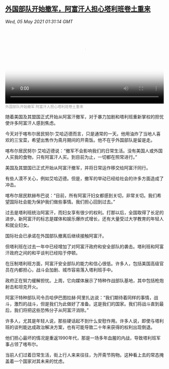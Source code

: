 <!--1620178743000-->
[外国部队开始撤军，阿富汗人担心塔利班卷土重来](https://www.voachinese.com/a/afghanistan-us-withdrawal-20210504/5878259.html)
------

<div><i>Wed, 05 May 2021 01:31:14 GMT</i></div><video poster="https://images.weserv.nl?url=gdb.voanews.com/eb4d5820-aa8a-4d50-8219-ee21935f3125_tv_r1_s_w900.jpg" src="https://av.voanews.com/Videoroot/Pangeavideo/2021/05/e/eb/eb4d5820-aa8a-4d50-8219-ee21935f3125_240p.mp4" style="width:100%" controls></video><div><small style="color: #999;">外国部队开始撤军 阿富汗人担心塔利班卷土重来</small></div><p>随着美国及其盟国正式开始从阿富汗撤军，对于暴力加剧和塔利班重新掌权的担忧使许多阿富汗人感到焦虑。</p><p>今天对于喀布尔居民努尔·艾哈迈德而言，只是通常的一天。他用油炸了当地人喜欢的三宝菜，希望出售作为斋月期间的开斋饭。他不在乎外国部队是留是走。</p><p>喀布尔居民努尔·艾哈迈德说：“撤军不会影响我们的日常生活。没有美国人或外国人买我的食物，只有阿富汗人买。到目前为止，一切都在照常进行。”</p><p>美国及其盟国已正式开始从阿富汗撤军，并将日常运作移交给阿富汗同行。</p><p>有些人漠不关心，例如艾哈迈德。但是，撤军的举动已经给社会的许多方面造成了冲击。</p><p>喀布尔居民默赫布巴说：“目前，所有阿富汗妇女都感到关切，非常关切。我们希望国际社会能为保护我们做些事情。我们担心回到过去。”</p><p>过去是塔利班统治阿富汗，而妇女享有很少的权利。打那以后，全国取得了长足的进步。新阿富汗的标志是媒体和娱乐爆炸式增长，还有大量受过大学教育的年轻人和就业妇女。</p><p>国际社会已承诺在外国部队撤离后继续接触阿富汗。</p><p>但塔利班在过去一年中已经增加了对阿富汗政府和安全部队的袭击。塔利班和阿富汗政府之间的和平谈判已经陷于停顿。</p><p>在压制塔利班方面，阿富汗安全部队的能力和信心很低。许多人，包括美国高级官员在内都担心，战斗会加剧、城市容易落入塔利班手中。</p><p>政府正在努力缓解担忧。上周，它向媒体展示了特种作战部队基地，其中包括枪炮射击和坦克开火。</p><p>阿富汗特种部队司令员哈伊巴图拉赫·阿里扎达说：“我们期待着同样的事情，战斗，激烈的战斗，但是我们为此做好了准备。这是我们的国家。我们将战斗直到最后，我们将把这些恐怖分子从阿富汗消除。”</p><p>许多人，尤其是年轻人说，那些硬话起不到什么安慰作用。许多人说，即使与塔利班的谈判能达成政治解决方案，也有可能导致二十年来获得的权利出现倒退。</p><p>他们担心最坏的情况是重返1990年代，那是一场多年血腥的内战，导致塔利班军事占领了喀布尔。</p><p>当前人们过着日常生活，街上行人来来往往，为开斋节购物。这种看上去的常态掩盖着一个国家对其未来的忧虑。</p>
